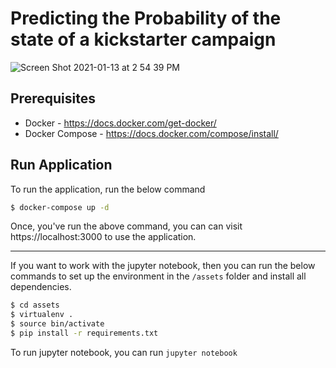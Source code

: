 # Predicting the Probability of the state of a kickstarter campaign

![Screen Shot 2021-01-13 at 2 54 39 PM](https://user-images.githubusercontent.com/46835608/104432695-462e2880-55af-11eb-9e34-778f90d3f43f.png)

## Prerequisites
- Docker - https://docs.docker.com/get-docker/
- Docker Compose - https://docs.docker.com/compose/install/

## Run Application

To run the application, run the below command
```bash
$ docker-compose up -d
```

Once, you've run the above command, you can can visit https://localhost:3000 to use the application.

---

If you want to work with the jupyter notebook, then you can run the below commands to set up the environment in the `/assets` folder and install all dependencies.

```bash
$ cd assets
$ virtualenv .
$ source bin/activate
$ pip install -r requirements.txt
```

To run jupyter notebook, you can run `jupyter notebook`

